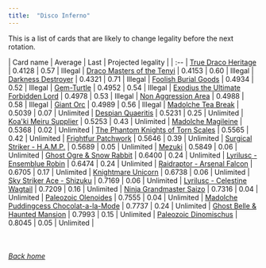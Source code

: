 ```yaml
---
title:  "Disco Inferno"
---
```


This is a list of cards that are likely to change legality before the next rotation.

| Card name | Average | Last | Projected legality |
| :-- |
[True Draco Heritage](https://db.ygoprodeck.com/card/?search=True%20Draco%20Heritage) | 0.4128 | 0.57 | Illegal |
[Draco Masters of the Tenyi](https://db.ygoprodeck.com/card/?search=Draco%20Masters%20of%20the%20Tenyi) | 0.4153 | 0.60 | Illegal |
[Darkness Destroyer](https://db.ygoprodeck.com/card/?search=Darkness%20Destroyer) | 0.4321 | 0.71 | Illegal |
[Foolish Burial Goods](https://db.ygoprodeck.com/card/?search=Foolish%20Burial%20Goods) | 0.4934 | 0.52 | Illegal |
[Gem-Turtle](https://db.ygoprodeck.com/card/?search=Gem-Turtle) | 0.4952 | 0.54 | Illegal |
[Exodius the Ultimate Forbidden Lord](https://db.ygoprodeck.com/card/?search=Exodius%20the%20Ultimate%20Forbidden%20Lord) | 0.4978 | 0.53 | Illegal |
[Non Aggression Area](https://db.ygoprodeck.com/card/?search=Non%20Aggression%20Area) | 0.4988 | 0.58 | Illegal |
[Giant Orc](https://db.ygoprodeck.com/card/?search=Giant%20Orc) | 0.4989 | 0.56 | Illegal |
[Madolche Tea Break](https://db.ygoprodeck.com/card/?search=Madolche%20Tea%20Break) | 0.5039 | 0.07 | Unlimited |
[Despian Quaeritis](https://db.ygoprodeck.com/card/?search=Despian%20Quaeritis) | 0.5231 | 0.25 | Unlimited |
[Koa'ki Meiru Supplier](https://db.ygoprodeck.com/card/?search=Koa'ki%20Meiru%20Supplier) | 0.5253 | 0.43 | Unlimited |
[Madolche Magileine](https://db.ygoprodeck.com/card/?search=Madolche%20Magileine) | 0.5368 | 0.02 | Unlimited |
[The Phantom Knights of Torn Scales](https://db.ygoprodeck.com/card/?search=The%20Phantom%20Knights%20of%20Torn%20Scales) | 0.5565 | 0.42 | Unlimited |
[Frightfur Patchwork](https://db.ygoprodeck.com/card/?search=Frightfur%20Patchwork) | 0.5646 | 0.39 | Unlimited |
[Surgical Striker - H.A.M.P.](https://db.ygoprodeck.com/card/?search=Surgical%20Striker%20-%20H.A.M.P.) | 0.5689 | 0.05 | Unlimited |
[Mezuki](https://db.ygoprodeck.com/card/?search=Mezuki) | 0.5849 | 0.06 | Unlimited |
[Ghost Ogre & Snow Rabbit](https://db.ygoprodeck.com/card/?search=Ghost%20Ogre%20%26%20Snow%20Rabbit) | 0.6400 | 0.24 | Unlimited |
[Lyrilusc - Ensemblue Robin](https://db.ygoprodeck.com/card/?search=Lyrilusc%20-%20Ensemblue%20Robin) | 0.6474 | 0.24 | Unlimited |
[Raidraptor - Arsenal Falcon](https://db.ygoprodeck.com/card/?search=Raidraptor%20-%20Arsenal%20Falcon) | 0.6705 | 0.17 | Unlimited |
[Knightmare Unicorn](https://db.ygoprodeck.com/card/?search=Knightmare%20Unicorn) | 0.6738 | 0.06 | Unlimited |
[Sky Striker Ace - Shizuku](https://db.ygoprodeck.com/card/?search=Sky%20Striker%20Ace%20-%20Shizuku) | 0.7169 | 0.06 | Unlimited |
[Lyrilusc - Celestine Wagtail](https://db.ygoprodeck.com/card/?search=Lyrilusc%20-%20Celestine%20Wagtail) | 0.7209 | 0.16 | Unlimited |
[Ninja Grandmaster Saizo](https://db.ygoprodeck.com/card/?search=Ninja%20Grandmaster%20Saizo) | 0.7316 | 0.04 | Unlimited |
[Paleozoic Olenoides](https://db.ygoprodeck.com/card/?search=Paleozoic%20Olenoides) | 0.7555 | 0.04 | Unlimited |
[Madolche Puddingcess Chocolat-a-la-Mode](https://db.ygoprodeck.com/card/?search=Madolche%20Puddingcess%20Chocolat-a-la-Mode) | 0.7737 | 0.24 | Unlimited |
[Ghost Belle & Haunted Mansion](https://db.ygoprodeck.com/card/?search=Ghost%20Belle%20%26%20Haunted%20Mansion) | 0.7993 | 0.15 | Unlimited |
[Paleozoic Dinomischus](https://db.ygoprodeck.com/card/?search=Paleozoic%20Dinomischus) | 0.8045 | 0.05 | Unlimited |

<br>

###### [Back home](index)